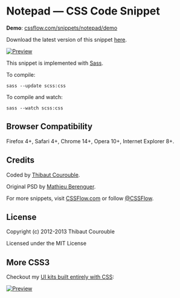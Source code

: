 # Notepad — CSS Code Snippet

**Demo**: [cssflow.com/snippets/notepad/demo](http://www.cssflow.com/snippets/notepad/demo)

Download the latest version of this snippet [here](http://www.cssflow.com/snippets/notepad.zip).

[![Preview](http://cdn.cssflow.com/snippets/notepad/preview-580.png)](http://www.cssflow.com/snippets/notepad)

This snippet is implemented with [Sass](https://github.com/nex3/sass).

To compile:

`sass --update scss:css`

To compile and watch:

`sass --watch scss:css`

## Browser Compatibility

Firefox 4+, Safari 4+, Chrome 14+, Opera 10+, Internet Explorer 8+.

## Credits

Coded by [Thibaut Courouble](http://thibaut.me).

Original PSD by [Mathieu Berenguer](http://dribbble.com/shots/592046-Notepad).

For more snippets, visit [CSSFlow.com](http://www.cssflow.com) or follow [@CSSFlow](https://twitter.com/CSSFlow).

## License

Copyright (c) 2012-2013 Thibaut Courouble

Licensed under the MIT License

## More CSS3

Checkout my [UI kits built entirely with CSS](http://www.cssflow.com/ui-kits):

[![Preview](http://cdn.cssflow.com/kits/all_kits_preview_850.png)](http://www.cssflow.com/ui-kits)
